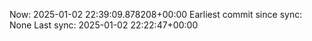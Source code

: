 Now: 2025-01-02 22:39:09.878208+00:00 Earliest commit since sync: None Last sync: 2025-01-02 22:22:47+00:00
